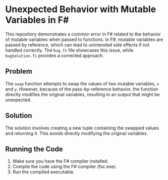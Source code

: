 # Unexpected Behavior with Mutable Variables in F#

This repository demonstrates a common error in F# related to the behavior of mutable variables when passed to functions.  In F#, mutable variables are passed by reference, which can lead to unintended side effects if not handled correctly. The `bug.fs` file showcases this issue, while `bugSolution.fs` provides a corrected approach.

## Problem

The `swap` function attempts to swap the values of two mutable variables, `x` and `y`. However, because of the pass-by-reference behavior, the function directly modifies the original variables, resulting in an output that might be unexpected.

## Solution

The solution involves creating a new tuple containing the swapped values and returning it. This avoids directly modifying the original variables.

## Running the Code

1. Make sure you have the F# compiler installed.
2. Compile the code using the F# compiler (fsc.exe).
3. Run the compiled executable.